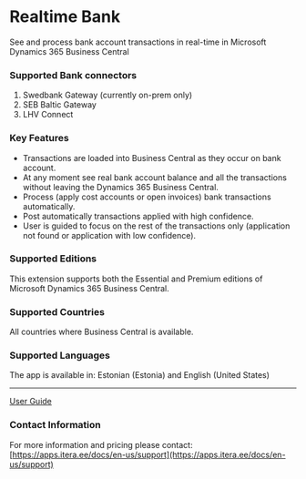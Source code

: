 # Realtime Bank
See and process bank account transactions in real-time in Microsoft Dynamics 365 Business Central

### Supported Bank connectors
1. Swedbank Gateway (currently on-prem only)
2. SEB Baltic Gateway
3. LHV Connect

### Key Features
* Transactions are loaded into Business Central as they occur on bank account.
* At any moment see real bank account balance and all the transactions without leaving the Dynamics 365 Business Central.
* Process (apply cost accounts or open invoices) bank transactions automatically.
* Post automatically transactions applied with high confidence.
* User is guided to focus on the rest of the transactions only (application not found or application with low confidence).

### Supported Editions
This extension supports both the Essential and Premium editions of Microsoft Dynamics 365 Business Central.

### Supported Countries
All countries where Business Central is available.

### Supported Languages
The app is available in: Estonian (Estonia) and English (United States)

---

[User Guide](help.md)

### Contact Information
For more information and pricing please contact: 
[https://apps.itera.ee/docs/en-us/support](https://apps.itera.ee/docs/en-us/support)
